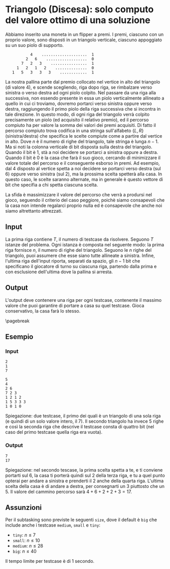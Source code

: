 # Triangolo (Discesa): solo computo del valore ottimo di una soluzione

Abbiamo inserito una moneta in un flipper a premi.
I premi, ciascuno con un proprio valore, sono disposti in un triangolo verticale, ciascuno appoggiato su un suo piolo di supporto.

```
           4    ....................  1
         2   6    ..................  0
       7   2   3    ................  1
     1   2   1   2    ..............  0
   1   5   3   3   3    ............  1
```

La nostra pallina parte dal premio collocato nel vertice in alto del triangolo (di valore $4$), e scende scegliendo, riga dopo riga, se rimbalzare verso sinistra o verso destra ad ogni piolo colpito.
Nel passare da una riga alla successiva, non essendo presente in essa un piolo verticalmente allineato a quello in cui ci troviamo, dovremo portarci verso sinistra oppure verso destra, raggiungendo il primo piolo della riga successiva che si incontra in tale direzione. In questo modo, di ogni riga del triangolo verrà colpito precisamente un piolo (ed acquisito il relativo premio), ed il percorso compiuto ha per valore la somma dei valori dei premi acquisiti.
Di fatto il percorso compiuto trova codifica in una stringa sull'alfabeto $\{L,R\}$ (sinistra/destra) che specifica le scelte compiute come a partire dal vertice in alto. Dove $n$ è il numero di righe del triangolo, tale stringa è lunga $n-1$.
Ma si noti la colonna verticale di bit disposta sulla destra del triangolo. Quando il bit è 1, stà a noi decidere se portarci a sinistra oppure a destra. Quando il bit è 0 è la casa che farà il suo gioco, cercando di minimizzare il valore totale del percorso e il conseguente esborso in premi. Ad esempio, dal $4$ disposto al vertice spetta a noi decidere se portarci verso destra (sul $6$) oppure verso sinistra (sul $2$), ma la prossima scelta spetterà alla casa. In questo caso, le scelte saranno alternate, ma in generale è questo vettore di bit che specifia a chi spetta ciascuna scelta. 

La sfida è massimizzare il valore del percorso che verrà a prodursi nel gioco, seguendo il criterio del caso peggiore, poichè siamo consapevoli che la casa non intende regalarci proprio nulla ed è consapevole che anche noi siamo altrettanto attrezzati.



## Input
La prima riga contiene $T$, il numero di testcase da risolvere. Seguono $T$ istanze del problema.
Ogni istanza è composta nel seguente modo:
la prima riga fornisce $n$, il numero di righe del triangolo.
Seguono le $n$ righe del triangolo, puoi assumere che esse siano tutte allineate a sinistra.
Infine, l'ultima riga dell'input riporta, separati da spazio, gli $n-1$ bit che specificano il giocatore di turno su ciascuna riga, partendo dalla prima e con esclusione dell'ultima dove la pallina si arresta.

## Output
L'output deve contenere una riga per ogni testcase, contenente il massimo valore che puoi garantire di portare a casa su quel testcase. Gioca conservativo, la casa farà lo stesso.

\pagebreak
## Esempio

### Input
```
2
1
7

5
4
2 6
7 2 3
1 2 1 2
1 5 3 3 3
1 0 1 0
```

Spiegazione: due testcase, il primo dei quali è un triangolo di una sola riga (e quindi di un solo valore intero, il $7$). Il secondo triangolo ha invece $5$ righe e così la seconda riga che descrive il testcase consta di quattro bit (nel caso del primo testcase quella riga era vuota).

### Output
```
7
17
```
Spiegazione: nel secondo tescase, la prima scelta spetta a te, e ti conviene portarti sul $6$, la casa ti porterà quindi sul $2$ della terza riga, e tu a quel punto opterai per andare a sinistra e prenderti il $2$ anche della quarta riga. L'ultima scelta della casa è di andare a destra, per consegnarti un $3$ piuttosto che un $5$. Il valore del cammino percorso sarà $4+6+2+2+3=17$.



## Assunzioni

Per il subtasking sono previste le seguenti `size`, dove il default è `big` che include anche i testcase `medium`, `small` e `tiny`:

* `tiny`: $n \leq 7$
* `small`: $n \leq 10$
* `medium`: $n \leq 28$
* `big`: $n \leq 40$

Il tempo limite per testcase è di $1$ secondo.

